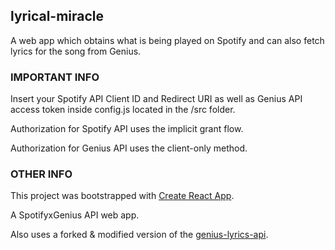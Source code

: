 ## lyrical-miracle

A web app which obtains what is being played on Spotify and can also fetch lyrics for the song from Genius.

### IMPORTANT INFO

Insert your Spotify API Client ID and Redirect URI as well as Genius API access token inside config.js located in the /src folder.

Authorization for Spotify API uses the implicit grant flow.

Authorization for Genius API uses the client-only method.

### OTHER INFO

This project was bootstrapped with [Create React App](https://github.com/facebook/create-react-app).

A SpotifyxGenius API web app.

Also uses a forked & modified version of the [genius-lyrics-api](https://github.com/farshed/genius-lyrics-api).
